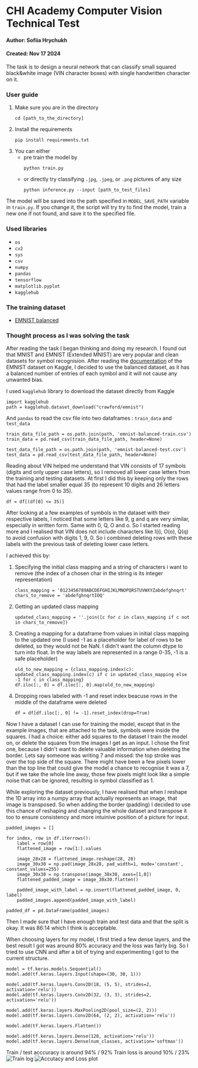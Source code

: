 # CHI Academy Computer Vision Technical Test 
#### Author: Sofiia Hrychukh 
#### Created: Nov 17 2024

The task is to design a neural network that can classify small squared black&white image (VIN
character boxes) with single handwritten character on it.

### User guide
1. Make sure you are in the directory
    ```
    cd [path_to_the_directory]
2. Install the requirements
    ```
    pip install requirements.txt
3. You can either 
    - pre train the model by
         ```
        python train.py
    - or directly try classifying `.jpg`, `.jpeg`, or `.png` pictures of any size
        ```
        python inference.py --input [path_to_test_files]
The model will be saved into the path specified in `MODEL_SAVE_PATH` variable in `train.py`. If you change it, the script will try try to find the model, train a new one if not found, and save it to the specified file.
### Used libraries
- `os`
- `cv2`
- `sys`
- `csv`
- `numpy`
- `pandas`
- `tensorflow`
- `matplotlib.pyplot`
- `kagglehub`

### The training dataset
- [EMNIST balanced](https://www.kaggle.com/datasets/crawford/emnist/data)

### Thought process as I was solving the task
After reading the task I began thinking and doing my research. I found out that MNIST and EMNIST (Extended MNIST) are very popular and clean datasets for symbol recognision. After reading the [documentation](https://www.kaggle.com/datasets/crawford/emnist/data) of the EMNIST dataset on Kaggle, I decided to use the balanced dataset, as it has a balanced number of entries of each symbol and it will not cause any unwanted bias.

I used `kagglehub` library to download the dataset directly from Kaggle
```
import kagglehub
path = kagglehub.dataset_download("crawford/emnist")
```

And `pandas` to read the csv file into two dataframes : `train_data` and `test_data`
```
train_data_file_path = os.path.join(path, 'emnist-balanced-train.csv')
train_data = pd.read_csv(train_data_file_path, header=None)

test_data_file_path = os.path.join(path, 'emnist-balanced-test.csv')
test_data = pd.read_csv(test_data_file_path, header=None)
```

Reading about VIN helped me understand that VIN consists of 17 symbols (digits and only upper case letters), so I removed all lower case letters from the training and testing datasets. At first I did this by keeping only the rows that had the label smaller equal 35 (to represent 10 digits and 26 letters values range from 0 to 35).
```
df = df[(df[0] <= 35)]
```

After looking at a few examples of symbols in the dataset with their respective labels, I noticed that some letters like 9, g and q are very similar, especially in written form. Same with 0, Q, O and o. So I started reading more and I realised that VIN does not include characters like I(i), O(o), Q(q) to avoid confusion with digits 1, 9, 0. So i combined deleting rows with these labels with the previous task of deleting lower case letters.

I achieved this by: 
1. Specifying the initial class mapping and a string of characters i want to remove
    (the index of a chosen char in the string is its integer representation)
    ```
    class_mapping = '0123456789ABCDEFGHIJKLMNOPQRSTUVWXYZabdefghnqrt'
    chars_to_remove = 'abdefghnqrtIOQ'
    ```
2.  Getting an updated class mapping
    ```
    updated_class_mapping = ''.join([c for c in class_mapping if c not in chars_to_remove])
    ```
3. Creating a mapping for a dataframe from values in initial class mapping to the updated one
    (I used -1 as a placeholder for label of rows to be deleted, so they would not be NaN. I didn't want the column dtype to turn into float. In the way labels are represented in a range 0-35, -1 is a safe placeholder)
    ```
    old_to_new_mapping = {class_mapping.index(c): updated_class_mapping.index(c) if c in updated_class_mapping else -1 for c in class_mapping}
    df.iloc[:, 0] = df.iloc[:, 0].map(old_to_new_mapping)
    ```
4. Dropping rows labeled with -1 and reset index beacuse rows in the middle of the dataframe were deleted
    ```
    df = df[df.iloc[:, 0] != -1].reset_index(drop=True)
    ```
Now I have a dataset I can use for training the model, except that in the example images, that are attached to the task, symbols were inside the squares. I had a choice: either add squares to the dataset I train the model on, or delete the squares from the images I get as an input. I chose the first one, because I didn't want to delete valuable information when deleting the border. Lets say someone was writing 7 and missed: the top stroke was over the top side of the square. There might have been a few pixels lower than the top line that could give the model a chance to recognise it was a 7, but if we take the whole line away, those few pixels might look like a simple noise that can be ignored, resulting in symbol classified as 1.

While exploring the dataset previously, I have realised that when I reshape the 1D array into a numpy array that actually represents an image, that image is transposed. So when adding the border (padding) I decided to use this chance of reshaping and changing the whole dataset and transpose it too to ensure consistency and more intuinive position of a picture for input.
```
padded_images = []

for index, row in df.iterrows():
    label = row[0]
    flattened_image = row[1:].values

    image_28x28 = flattened_image.reshape(28, 28)
    image_30x30 = np.pad(image_28x28, pad_width=1, mode='constant', constant_values=255)
    image_30x30 = np.transpose(image_30x30, axes=[1,0])
    flattened_padded_image = image_30x30.flatten()

    padded_image_with_label = np.insert(flattened_padded_image, 0, label)
    padded_images.append(padded_image_with_label)

padded_df = pd.DataFrame(padded_images)
```

Then I made sure that I have enough train and test data and that the split is okay. It was 86:14 which I think is acceptable.

When choosing layers for my model, I first tried a few dense layers, and the best result I got was around 80% accuracy and the loss was fairly big. So I tried to use CNN and after a bit of trying and experimenting I got to the current structure.
```
model = tf.keras.models.Sequential()
model.add(tf.keras.layers.Input(shape=(30, 30, 1)))

model.add(tf.keras.layers.Conv2D(18, (5, 5), strides=2, activation='relu'))
model.add(tf.keras.layers.Conv2D(32, (3, 3), strides=2, activation='relu'))

model.add(tf.keras.layers.MaxPooling2D(pool_size=(2, 2)))
model.add(tf.keras.layers.Conv2D(64, (2, 2), activation='relu'))

model.add(tf.keras.layers.Flatten())

model.add(tf.keras.layers.Dense(128, activation='relu'))
model.add(tf.keras.layers.Dense(num_classes, activation='softmax'))
```
Train / test acccuracy is around 94% / 92%
Train loss is around 10% / 23%
![Train log](plots/train_log.png)
![Accutacy and Loss plot](plots/plot.png)

    